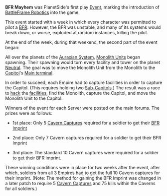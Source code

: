 **BFR Mayhem** was PlanetSide's first play [Event](Events.md), marking the
introduction of [BattleFrame Robotics](../vehicles/BattleFrame_Robotics.md) into
the game.

This event started with a week in which every character was permitted to pilot a
[BFR](../vehicles/BattleFrame_Robotics.md). However, the BFR was unstable, and
many of its systems would break down, or worse, exploded at random instances,
killing the pilot.

At the end of the week, during that weekend, the second part of the event began:

All over the planets of the [Auraxian System](../locations/Auraxis.md),
[Monolith Units](../items/Monolith.md) began spawning. Their spawning would turn
every facility and tower on the planet [Neutral](../terminology/Neutral.md). The
goal was to move the Monolith Unit from the Monolith to the
[Capitol](../locations/Capitol.md)'s [Main terminal](../items/Main_Terminal.md).

In order to succeed, each Empire had to capture facilities in order to capture
the Capitol. (This requires holding two
[Sub-Capitols](../locations/Sub-Capitol.md).) The result was a race to
[hack](../terminology/Hack.md) the [facilities](../locations/Facilities.md),
find the Monolith, capture the Capitol, and move the Monolith Unit to the
Capitol.

Winners of the event for each Server were posted on the
main forums. The prizes were as follows:

- 1st place: Only 5 [Cavern Captures](Cavern_Captures.md) required for a soldier
  to get their [BFR Imprint](../terminology/BFR_Imprint.md)

<!-- -->

- 2nd place: Only 7 Cavern captures required for a soldier to get their BFR
  Imprint

<!-- -->

- 3rd place: The standard 10 Cavern captures were required for a soldier to get
  their BFR imprint.

These winning conditions were in place for two weeks after the event, after
which, soldiers from all 3 Empires had to get the full 10 Cavern captures for
their imprint. (Note: The method for gaining the BFR Imprint was changed in a
later patch to require 5 [Cavern Captures](Cavern_Captures.md) and 75 kills
within the Caverns for all soldiers.)


